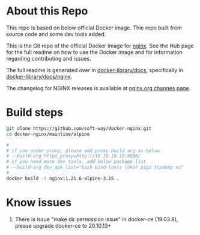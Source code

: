# About this Repo
This repo is based on below official Docker image. Thie repo built from source code and some dev tools added.

This is the Git repo of the official Docker image for [nginx](https://registry.hub.docker.com/_/nginx/). See the
Hub page for the full readme on how to use the Docker image and for information
regarding contributing and issues.

The full readme is generated over in [docker-library/docs](https://github.com/docker-library/docs),
specifically in [docker-library/docs/nginx](https://github.com/docker-library/docs/tree/master/nginx).

The changelog for NGINX releases is available at [nginx.org changes page](https://nginx.org/en/CHANGES).


# Build steps
```bash
git clone https://github.com/soft-way/docker-nginx.git
cd docker-nginx/mainline/alpine

#
# if you under proxy, please add proxy build arg as below
# --build-arg https_proxy=http://10.10.10.10:8080/
# if you need more dev tools, add below package list
# --build-arg dev_apk_list="bash bind-tools loksh pigz tcpdump xz"
#
docker build -t nginx:1.21.6-alpine-3.15 .
```

# Know issues
1. There is issue "make dir permission issue" in docker-ce (19.03.8), please upgrade docker-ce to 20.10.13+
